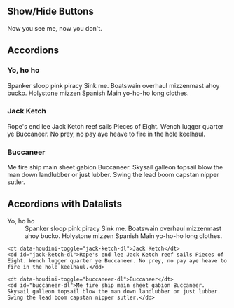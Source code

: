 ## Show/Hide Buttons

<div data-houdini id="show-me">
	<p>Now you see me, now you don't.</p>
</div>


## Accordions

<h3 data-houdini-toggle="yo-ho-ho">Yo, ho ho</h3>
<div data-houdini-group="pirates" id="yo-ho-ho" class="is-expanded">
	<p>Spanker sloop pink piracy Sink me. Boatswain overhaul mizzenmast ahoy bucko. Holystone mizzen Spanish Main yo-ho-ho long clothes.</p>
</div>

<h3 data-houdini-toggle="jack-ketch">Jack Ketch</h3>
<div data-houdini-group="pirates" id="jack-ketch">
	<p>Rope's end lee Jack Ketch reef sails Pieces of Eight. Wench lugger quarter ye Buccaneer. No prey, no pay aye heave to fire in the hole keelhaul.</p>
</div>

<h3 data-houdini-toggle="buccaneer">Buccaneer</h3>
<div data-houdini-group="pirates" id="buccaneer">
	<p>Me fire ship main sheet gabion Buccaneer. Skysail galleon topsail blow the man down landlubber or just lubber. Swing the lead boom capstan nipper sutler.</p>
</div>

## Accordions with Datalists

<dl data-houdini-dl>
	<dt data-houdini-toggle="yo-ho-ho-dl">Yo, ho ho</dt>
	<dd id="yo-ho-ho-dl">Spanker sloop pink piracy Sink me. Boatswain overhaul mizzenmast ahoy bucko. Holystone mizzen Spanish Main yo-ho-ho long clothes.</dd>

	<dt data-houdini-toggle="jack-ketch-dl">Jack Ketch</dt>
	<dd id="jack-ketch-dl">Rope's end lee Jack Ketch reef sails Pieces of Eight. Wench lugger quarter ye Buccaneer. No prey, no pay aye heave to fire in the hole keelhaul.</dd>

	<dt data-houdini-toggle="buccaneer-dl">Buccaneer</dt>
	<dd id="buccaneer-dl">Me fire ship main sheet gabion Buccaneer. Skysail galleon topsail blow the man down landlubber or just lubber. Swing the lead boom capstan nipper sutler.</dd>
</dl>